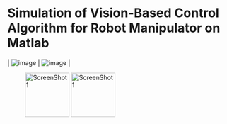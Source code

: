 # Simulation of Vision-Based Control Algorithm for Robot Manipulator on Matlab
| ![image](https://github.com/JiadingWen/01-Manipulator_Simulation/blob/master/img/ScreenShot1.gif) | ![image](https://github.com/JiadingWen/01-Manipulator_Simulation/blob/master/img/ScreenShot2.gif) |

<figure class="half">
    <img src="https://github.com/JiadingWen/01-Manipulator_Simulation/blob/master/img/ScreenShot1.gif" title="ScreenShot1" width="100" />
    <img src="https://github.com/JiadingWen/01-Manipulator_Simulation/blob/master/img/ScreenShot2.gif" title="ScreenShot1" width="100" />
</figure>